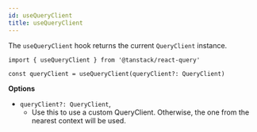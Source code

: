 ```yaml
---
id: useQueryClient
title: useQueryClient
---
```


The `useQueryClient` hook returns the current `QueryClient` instance.

```tsx
import { useQueryClient } from '@tanstack/react-query'

const queryClient = useQueryClient(queryClient?: QueryClient)
```

**Options**

- `queryClient?: QueryClient`,
  - Use this to use a custom QueryClient. Otherwise, the one from the nearest context will be used.